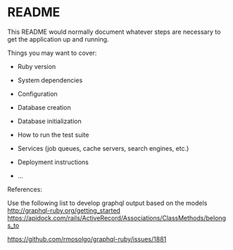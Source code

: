 # README

This README would normally document whatever steps are necessary to get the
application up and running.

Things you may want to cover:

* Ruby version

* System dependencies

* Configuration

* Database creation

* Database initialization

* How to run the test suite

* Services (job queues, cache servers, search engines, etc.)

* Deployment instructions

* ...

References:

Use the following list to develop graphql output based on the models
http://graphql-ruby.org/getting_started
https://apidock.com/rails/ActiveRecord/Associations/ClassMethods/belongs_to

https://github.com/rmosolgo/graphql-ruby/issues/1881 